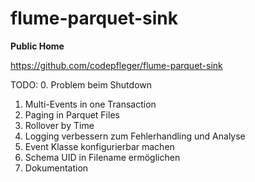 # flume-parquet-sink

**Public Home**

https://github.com/codepfleger/flume-parquet-sink

TODO:
0. Problem beim Shutdown
1. Multi-Events in one Transaction
2. Paging in Parquet Files
3. Rollover by Time
3. Logging verbessern zum Fehlerhandling und Analyse
4. Event Klasse konfigurierbar machen
5. Schema UID in Filename ermöglichen
6. Dokumentation